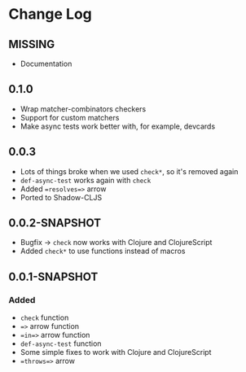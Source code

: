 # Change Log

## MISSING
- Documentation

## 0.1.0
- Wrap matcher-combinators checkers
- Support for custom matchers
- Make async tests work better with, for example, devcards

## 0.0.3
- Lots of things broke when we used `check*`, so it's removed again
- `def-async-test` works again with `check`
- Added `=resolves=>` arrow
- Ported to Shadow-CLJS

## 0.0.2-SNAPSHOT
- Bugfix -> `check` now works with Clojure and ClojureScript
- Added `check*` to use functions instead of macros

## 0.0.1-SNAPSHOT
### Added
- `check` function
- `=>` arrow function
- `=in=>` arrow function
- `def-async-test` function
- Some simple fixes to work with Clojure and ClojureScript
- `=throws=>` arrow

